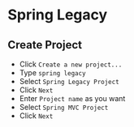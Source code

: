 # Spring Legacy
## Create Project
- Click `Create a new project...`
- Type `spring legacy`
- Select `Spring Legacy Project`
- Click `Next`
- Enter `Project name` as you want
- Select `Spring MVC Project`
- Click `Next`